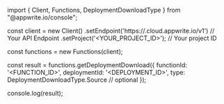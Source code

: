 import { Client, Functions, DeploymentDownloadType } from "@appwrite.io/console";

const client = new Client()
    .setEndpoint('https://<REGION>.cloud.appwrite.io/v1') // Your API Endpoint
    .setProject('<YOUR_PROJECT_ID>'); // Your project ID

const functions = new Functions(client);

const result = functions.getDeploymentDownload({
    functionId: '<FUNCTION_ID>',
    deploymentId: '<DEPLOYMENT_ID>',
    type: DeploymentDownloadType.Source // optional
});

console.log(result);

